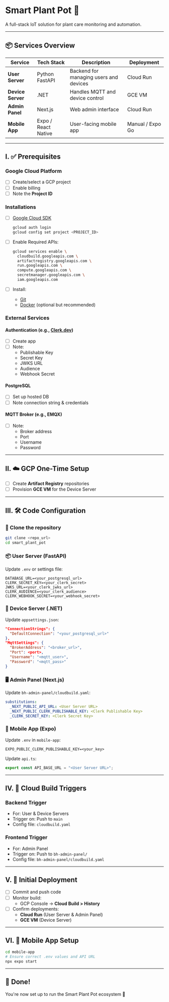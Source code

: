 # Smart Plant Pot 🌿

A full-stack IoT solution for plant care monitoring and automation.

---

## 📦 Services Overview

| Service         | Tech Stack            | Description                                       | Deployment             |
|-----------------|-----------------------|---------------------------------------------------|------------------------|
| **User Server** | Python FastAPI        | Backend for managing users and devices            | Cloud Run              |
| **Device Server** | .NET                | Handles MQTT and device control                   | GCE VM                 |
| **Admin Panel** | Next.js               | Web admin interface                               | Cloud Run              |
| **Mobile App**  | Expo / React Native   | User-facing mobile app                            | Manual / Expo Go       |

---

## I. ✅ Prerequisites

### Google Cloud Platform
- [ ] Create/select a GCP project
- [ ] Enable billing
- [ ] Note the **Project ID**

### Installations
- [ ] [Google Cloud SDK](https://cloud.google.com/sdk/docs/install)
  ```bash
  gcloud auth login
  gcloud config set project <PROJECT_ID>
  ```
- [ ] Enable Required APIs:
  ```bash
  gcloud services enable \
    cloudbuild.googleapis.com \
    artifactregistry.googleapis.com \
    run.googleapis.com \
    compute.googleapis.com \
    secretmanager.googleapis.com \
    iam.googleapis.com
  ```

- [ ] Install:
  - [Git](https://git-scm.com/)
  - [Docker](https://www.docker.com/) (optional but recommended)

### External Services

#### Authentication (e.g., [Clerk.dev](https://clerk.dev))
- [ ] Create app
- [ ] Note:
  - Publishable Key
  - Secret Key
  - JWKS URL
  - Audience
  - Webhook Secret

#### PostgreSQL
- [ ] Set up hosted DB
- [ ] Note connection string & credentials

#### MQTT Broker (e.g., EMQX)
- [ ] Note:
  - Broker address
  - Port
  - Username
  - Password

---

## II. ☁️ GCP One-Time Setup

- [ ] Create **Artifact Registry** repositories
- [ ] Provision **GCE VM** for the Device Server

---

## III. 🛠️ Code Configuration

### 🔁 Clone the repository
```bash
git clone <repo_url>
cd smart_plant_pot
```

### 📦 User Server (FastAPI)
Update `.env` or settings file:
```env
DATABASE_URL=<your_postgresql_url>
CLERK_SECRET_KEY=<your_clerk_secret>
JWKS_URL=<your_clerk_jwks_url>
CLERK_AUDIENCE=<your_clerk_audience>
CLERK_WEBHOOK_SECRET=<your_webhook_secret>
```

### 🔌 Device Server (.NET)
Update `appsettings.json`:
```json
"ConnectionStrings": {
  "DefaultConnection": "<your_postgresql_url>"
},
"MqttSettings": {
  "BrokerAddress": "<broker_url>",
  "Port": <port>,
  "Username": "<mqtt_user>",
  "Password": "<mqtt_pass>"
}
```

### 🖥️ Admin Panel (Next.js)
Update `bh-admin-panel/cloudbuild.yaml`:
```yaml
substitutions:
  _NEXT_PUBLIC_API_URL: <User Server URL>
  _NEXT_PUBLIC_CLERK_PUBLISHABLE_KEY: <Clerk Publishable Key>
  _CLERK_SECRET_KEY: <Clerk Secret Key>
```

### 📱 Mobile App (Expo)
Update `.env` in `mobile-app`:
```env
EXPO_PUBLIC_CLERK_PUBLISHABLE_KEY=<your_key>
```
Update `api.ts`:
```ts
export const API_BASE_URL = "<User Server URL>";
```

---

## IV. 🚀 Cloud Build Triggers

### Backend Trigger
- For: User & Device Servers
- Trigger on: Push to `main`
- Config file: `cloudbuild.yaml`

### Frontend Trigger
- For: Admin Panel
- Trigger on: Push to `bh-admin-panel/`
- Config file: `bh-admin-panel/cloudbuild.yaml`

---

## V. 🚢 Initial Deployment

- [ ] Commit and push code
- [ ] Monitor build:
  - GCP Console → **Cloud Build > History**
- [ ] Confirm deployments:
  - **Cloud Run** (User Server & Admin Panel)
  - **GCE VM** (Device Server)

---

## VI. 📲 Mobile App Setup

```bash
cd mobile-app
# Ensure correct .env values and API URL
npx expo start
```

---

## 🎉 Done!
You're now set up to run the Smart Plant Pot ecosystem 🌱

